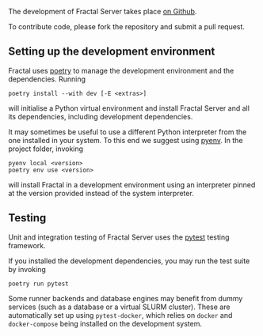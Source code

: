 The development of Fractal Server takes place
[on Github](https://github.com/fractal-analytics-platform/fractal-server).

To contribute code, please fork the repository and submit a pull request.

## Setting up the development environment

Fractal uses [poetry](https://python-poetry.org/docs/) to manage the
development environment and the dependencies. Running

```
poetry install --with dev [-E <extras>]
```

will initialise a Python virtual environment and install Fractal Server and
all its dependencies, including development dependencies.

It may sometimes be useful to use a different Python interpreter from the one
installed in your system. To this end we suggest using
[pyenv](https://github.com/pyenv/pyenv). In the project folder, invoking

```
pyenv local <version>
poetry env use <version>
```

will install Fractal in a development environment using an interpreter pinned
at the version provided instead of the system interpreter.

## Testing

Unit and integration testing of Fractal Server uses the [pytest](https://docs.pytest.org/en/7.1.x/) testing framework.

If you installed the development dependencies, you may run
the test suite by invoking

```
poetry run pytest
```

Some runner backends and database engines may benefit from dummy services
(such as a database or a virtual SLURM cluster). These are automatically set
up using `pytest-docker`, which relies on `docker` and `docker-compose` being
installed on the development system.
